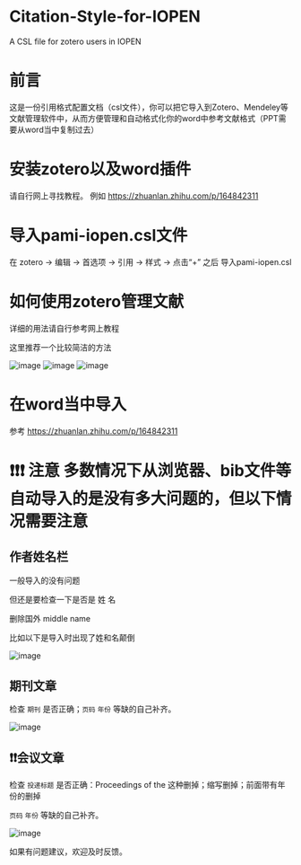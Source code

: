 # Citation-Style-for-IOPEN
A CSL file  for zotero users in IOPEN

# 前言
这是一份引用格式配置文档（csl文件），你可以把它导入到Zotero、Mendeley等文献管理软件中，从而方便管理和自动格式化你的word中参考文献格式（PPT需要从word当中复制过去）

# 安装zotero以及word插件
请自行网上寻找教程。
例如 https://zhuanlan.zhihu.com/p/164842311

# 导入pami-iopen.csl文件
在 zotero -> 编辑 -> 首选项 -> 引用 -> 样式 -> 点击“+” 之后 导入pami-iopen.csl

# 如何使用zotero管理文献
详细的用法请自行参考网上教程

这里推荐一个比较简洁的方法

![image](https://user-images.githubusercontent.com/95218127/143860524-3d04fbd5-94f7-48b5-a441-89a2561c28bb.png)
![image](https://user-images.githubusercontent.com/95218127/143860564-cbb061cc-8173-4319-94be-299a841b4071.png)
![image](https://user-images.githubusercontent.com/95218127/143860631-41197866-64f2-4644-b61c-eb56a8c53687.png)
# 在word当中导入
参考 https://zhuanlan.zhihu.com/p/164842311

# ❗❗❗ 注意 多数情况下从浏览器、bib文件等自动导入的是没有多大问题的，但以下情况需要注意

## 作者姓名栏 
一般导入的没有问题 

但还是要检查一下是否是 姓 名

删除国外 middle name

比如以下是导入时出现了姓和名颠倒

![image](https://user-images.githubusercontent.com/95218127/143862171-41af692e-6170-4cd8-a64a-63bd9f833a3e.png)

## 期刊文章
检查 `期刊` 是否正确；`页码` `年份` 等缺的自己补齐。

![image](https://user-images.githubusercontent.com/95218127/143857158-141a8d69-c20f-41ae-a54f-69bb8f00b981.png)

## ❗❗会议文章
检查 `投递标题` 是否正确：Proceedings of the 这种删掉；缩写删掉；前面带有年份的删掉

`页码` `年份` 等缺的自己补齐。

![image](https://user-images.githubusercontent.com/95218127/143858378-ea9b0857-8cea-4039-97f9-83d11c0996c8.png)


如果有问题建议，欢迎及时反馈。



